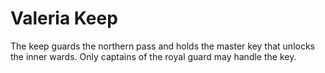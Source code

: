 # Valeria Keep

The keep guards the northern pass and holds the master key that unlocks the inner wards.
Only captains of the royal guard may handle the key.
